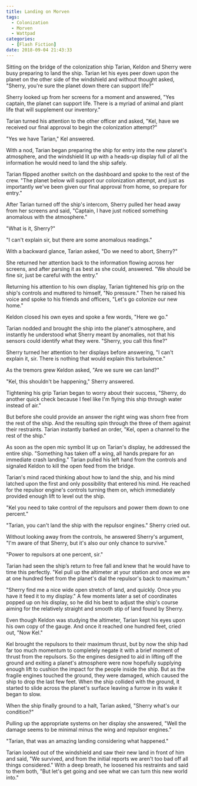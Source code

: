 ```yaml
---
title: Landing on Morven
tags: 
  - Colonization
  - Morven
  - Wattpad
categories:
  - [Flash Fiction]
date: 2018-09-04 21:43:33
---
```


Sitting on the bridge of the colonization ship Tarian, Keldon and Sherry were busy preparing to land the ship.  Tarian let his eyes peer down upon the planet on the other side of the windshield and without thought asked, "Sherry, you're sure the planet down there can support life?"

Sherry looked up from her screens for a moment and answered, "Yes captain, the planet can support life.  There is a myriad of animal and plant life that will supplement our inventory."

Tarian turned his attention to the other officer and asked, "Kel, have we received our final approval to begin the colonization attempt?"

"Yes we have Tarian,"  Kel answered.<!-- more -->

With a nod, Tarian began preparing the ship for entry into the new planet's atmosphere, and the windshield lit up with a heads-up display full of all the information he would need to land the ship safely.

Tarian flipped another switch on the dashboard and spoke to the rest of the crew.  "The planet below will support our colonization attempt, and just as importantly we've been given our final approval from home, so prepare for entry."

After Tarian turned off the ship's intercom, Sherry pulled her head away from her screens and said, "Captain, I have just noticed something anomalous with the atmosphere."

"What is it, Sherry?"

"I can't explain sir, but there are some anomalous readings."

With a backward glance, Tarian asked, "Do we need to abort, Sherry?"

She returned her attention back to the information flowing across her screens, and after parsing it as best as she could, answered.  "We should be fine sir, just be careful with the entry."

Returning his attention to his own display, Tarian tightened his grip on the ship's controls and muttered to himself, "No pressure."  Then he raised his voice and spoke to his friends and officers, "Let's go colonize our new home."

Keldon closed his own eyes and spoke a few words, "Here we go."

Tarian nodded and brought the ship into the planet's atmosphere, and instantly he understood what Sherry meant by anomalies, not that his sensors could identify what they were.  "Sherry, you call this fine?"

Sherry turned her attention to her displays before answering, "I can't explain it, sir.  There is nothing that would explain this turbulence."

As the tremors grew Keldon asked, "Are we sure we can land?"

"Kel, this shouldn't be happening,"  Sherry answered.

Tightening his grip Tarian began to worry about their success, "Sherry, do another quick check because I feel like I'm flying this ship through water instead of air."

But before she could provide an answer the right wing was shorn free from the rest of the ship.  And the resulting spin through the three of them against their restraints.  Tarian instantly barked an order, "Kel, open a channel to the rest of the ship."

As soon as the open mic symbol lit up on Tarian's display, he addressed the entire ship.  "Something has taken off a wing, all hands prepare for an immediate crash landing."  Tarian pulled his left hand from the controls and signaled Keldon to kill the open feed from the bridge.

Tarian's mind raced thinking about how to land the ship, and his mind latched upon the first and only possibility that entered his mind.  He reached for the repulsor engine's controls turning them on, which immediately provided enough lift to level out the ship.

"Kel you need to take control of the repulsors and power them down to one percent."

"Tarian, you can't land the ship with the repulsor engines."  Sherry cried out.

Without looking away from the controls, he answered Sherry's argument, "I'm aware of that Sherry, but it's also our only chance to survive."

"Power to repulsors at one percent, sir."

Tarian had seen the ship’s return to free fall and knew that he would have to time this perfectly.  "Kel pull up the altimeter at your station and once we are at one hundred feet from the planet's dial the repulsor's back to maximum."

"Sherry find me a nice wide open stretch of land, and quickly.  Once you have it feed it to my display."  A few moments later a set of coordinates popped up on his display, so he did his best to adjust the ship's course aiming for the relatively straight and smooth stip of land found by Sherry. 

Even though Keldon was studying the altimeter, Tarian kept his eyes upon his own copy of the gauge.  And once it reached one hundred feet, cried out, "Now Kel."

Kel brought the repulsors to their maximum thrust, but by now the ship had far too much momentum to completely negate it with a brief moment of thrust from the repulsors.  So the engines designed to aid in lifting off the ground and exiting a planet's atmosphere were now hopefully supplying enough lift to cushion the impact for the people inside the ship.  But as the fragile engines touched the ground, they were damaged, which caused the ship to drop the last few feet.  When the ship collided with the ground, it started to slide across the planet's surface leaving a furrow in its wake it began to slow.

When the ship finally ground to a halt, Tarian asked, "Sherry what's our condition?"

Pulling up the appropriate systems on her display she answered, "Well the damage seems to be minimal minus the wing and repulsor engines."

"Tarian, that was an amazing landing considering what happened."

Tarian looked out of the windshield and saw their new land in front of him and said, "We survived, and from the initial reports we aren't too bad off all things considered."  With a deep breath, he loosened his restraints and said to them both, "But let's get going and see what we can turn this new world into."